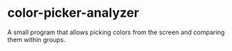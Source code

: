 # color-picker-analyzer
A small program that allows picking colors from the screen and comparing them within groups.
